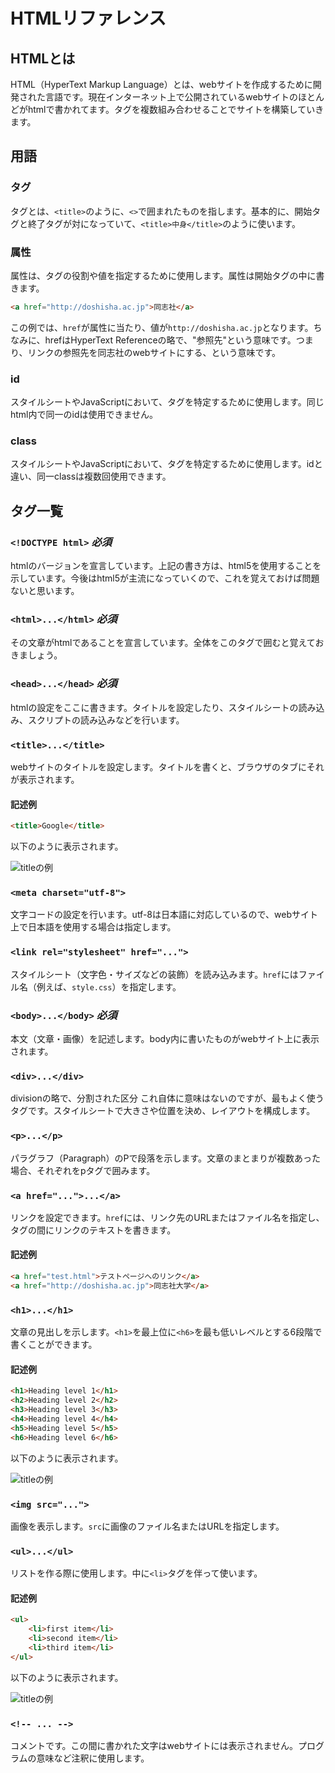 # HTMLリファレンス
## HTMLとは

HTML（HyperText Markup Language）とは、webサイトを作成するために開発された言語です。現在インターネット上で公開されているwebサイトのほとんどがhtmlで書かれてます。タグを複数組み合わせることでサイトを構築していきます。

## 用語

### タグ

タグとは、`<title>`のように、`<>`で囲まれたものを指します。基本的に、開始タグと終了タグが対になっていて、`<title>中身</title>`のように使います。

### 属性

属性は、タグの役割や値を指定するために使用します。属性は開始タグの中に書きます。

```html
<a href="http://doshisha.ac.jp">同志社</a>
```

この例では、`href`が属性に当たり、値が`http://doshisha.ac.jp`となります。ちなみに、hrefはHyperText Referenceの略で、"参照先"という意味です。つまり、リンクの参照先を同志社のwebサイトにする、という意味です。

### id

スタイルシートやJavaScriptにおいて、タグを特定するために使用します。同じhtml内で同一のidは使用できません。

### class

スタイルシートやJavaScriptにおいて、タグを特定するために使用します。idと違い、同一classは複数回使用できます。

## タグ一覧

### `<!DOCTYPE html>` *必須*

htmlのバージョンを宣言しています。上記の書き方は、html5を使用することを示しています。今後はhtml5が主流になっていくので、これを覚えておけば問題ないと思います。

### `<html>...</html>` *必須*

その文章がhtmlであることを宣言しています。全体をこのタグで囲むと覚えておきましょう。

### `<head>...</head>` *必須*

htmlの設定をここに書きます。タイトルを設定したり、スタイルシートの読み込み、スクリプトの読み込みなどを行います。

### `<title>...</title>`

webサイトのタイトルを設定します。タイトルを書くと、ブラウザのタブにそれが表示されます。

#### 記述例

```html
<title>Google</title>
```

以下のように表示されます。

![titleの例](./title.png)

### `<meta charset="utf-8">`

文字コードの設定を行います。utf-8は日本語に対応しているので、webサイト上で日本語を使用する場合は指定します。

### `<link rel="stylesheet" href="...">`

スタイルシート（文字色・サイズなどの装飾）を読み込みます。`href`にはファイル名（例えば、`style.css`）を指定します。

### `<body>...</body>` *必須*

本文（文章・画像）を記述します。body内に書いたものがwebサイト上に表示されます。

### `<div>...</div>`

divisionの略で、分割された区分
これ自体に意味はないのですが、最もよく使うタグです。スタイルシートで大きさや位置を決め、レイアウトを構成します。

### `<p>...</p>`

パラグラフ（Paragraph）のPで段落を示します。文章のまとまりが複数あった場合、それぞれをpタグで囲みます。

### `<a href="...">...</a>`

リンクを設定できます。`href`には、リンク先のURLまたはファイル名を指定し、タグの間にリンクのテキストを書きます。

#### 記述例

```html
<a href="test.html">テストページへのリンク</a>
<a href="http://doshisha.ac.jp">同志社大学</a>
```

### `<h1>...</h1>`

文章の見出しを示します。`<h1>`を最上位に`<h6>`を最も低いレベルとする6段階で書くことができます。

#### 記述例

```html
<h1>Heading level 1</h1>
<h2>Heading level 2</h2>
<h3>Heading level 3</h3>
<h4>Heading level 4</h4>
<h5>Heading level 5</h5>
<h6>Heading level 6</h6>
```

以下のように表示されます。

![titleの例](./hx.png)

### `<img src="...">`

画像を表示します。`src`に画像のファイル名またはURLを指定します。

### `<ul>...</ul>`


リストを作る際に使用します。中に`<li>`タグを伴って使います。

#### 記述例

```html
<ul>
	<li>first item</li>
	<li>second item</li>
	<li>third item</li>
</ul>
```

以下のように表示されます。

![titleの例](./list.png)

### `<!-- ... -->`

コメントです。この間に書かれた文字はwebサイトには表示されません。プログラムの意味など注釈に使用します。


